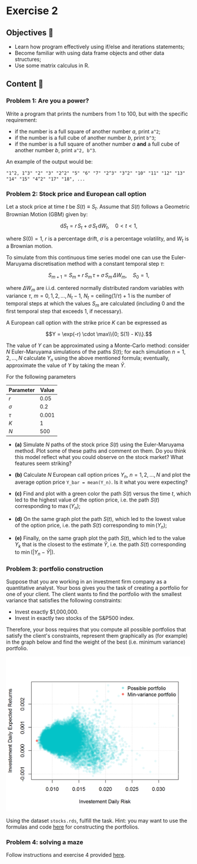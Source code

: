 # Exercise 2

## Objectives :full_moon_with_face: 
- Learn how program effectively using if/else and iterations statements;
- Become familiar with using data frame objects and other data structures;
- Use some matrix calculus in R.

## Content :rocket: 

### Problem 1: Are you a power?
Write a program that prints the numbers from 1 to 100, but with the specific requirement:

- if the number is a full square of another number $a$, print `a^2`;
- if the number is a full cube of another number $b$, print `b^3`;
- if the number is a full square of another number $a$ **and** a full cube of another number $b$, print `a^2, b^3`.

An example of the output would be:

```{r}
"1^2, 1^3" "2" "3" "2^2" "5" "6" "7" "2^3" "3^2" "10" "11" "12" "13" "14" "15" "4^2" "17" "18", ...
```
### Problem 2: Stock price and European call option

Let a stock price at time $t$ be $S(t) \equiv S_t$. Assume that $S(t)$ follows a Geometric Brownian Motion (GBM) given by:

$$\mathrm{d}S_t = r\,S_t  + \sigma \, S_t \, \mathrm{d}W_t, \quad 0 < t < 1,$$

where $S(0) = 1$, $r$ is a percentage drift, $\sigma$ is a percentage volatility, and $W_t$ is a Brownian motion.

To simulate from this continuous time series model one can use the Euler-Maruyama discretisation method with a constant temporal step $\tau$:

$$S_{m+1} = S_m + r\,S_m\,\tau + \sigma\,S_m\,\Delta W_m, \quad S_0 = 1,$$

where $\Delta W_m$ are i.i.d. centered normally distributed random variables with variance $\tau$, $m = 0, 1, 2, \ldots, N_t - 1$, $N_t = \text{ceiling}(1/\tau) + 1$ is the number of temporal steps at which the values $S_m$ are calculated (including $0$ and the first temporal step that exceeds $1$, if necessary).

A European call option with the strike price $K$ can be expressed as

$$Y = \exp(-r) \cdot \max\\{0; S(1) - K\\}.$$

The value of $Y$ can be approximated using a Monte-Carlo method: consider $N$ Euler-Maruyama simulations of the paths $S(t)$; for each simulation $n = 1, 2, \ldots, N$ calculate $Y_{n}$ using the above mentioned formula; eventually, approximate the value of $Y$ by taking the mean $\bar{Y}$.

For the following parameters

|Parameter|Value|
|---|---|
|$r$|0.05|
|$\sigma$|0.2|
|$\tau$|0.001|
|$K$|1|
|$N$|500|

- **(a)** Simulate $N$ paths of the stock price $S(t)$ using the Euler-Maruyama method. Plot some of these paths and comment on them. Do you think this model reflect what you could observe on the stock market? What features seem striking?

- **(b)** Calculate $N$ European call option prices $Y_n$, $n = 1, 2, \ldots, N$ and plot the average option price `Y_bar = mean(Y_n)`. Is it what you were expecting?

- **\(c)** Find and plot with a green color the path $S(t)$ versus the time $t$, which led to the highest value of the option price, i.e. the path $S(t)$ corresponding to $\max(Y_n)$;

- **(d)** On the same graph plot the path $S(t)$, which led to the lowest value of the option price, i.e. the path $S(t)$ corresponding to $\min(Y_n)$;

- **(e)** Finally, on the same graph plot the path $S(t)$, which led to the value $Y_k$ that is the closest to the estimate $\bar{Y}$, i.e. the path $S(t)$ corresponding to $\min(|Y_n - \bar{Y}|)$.

### Problem 3: portfolio construction
Suppose that you are working in an investment firm company as a quantitative analyst. Your boss gives you the task of creating a portfolio for one of your client. The client wants to find the portfolio with the smallest variance that satisfies the following constraints:

- Invest exactly $1,000,000.
- Invest in exactly two stocks of the S&P500 index.

Therefore, your boss requires that you compute all possible portfolios that satisfy the client's constraints, represent them graphically as (for example) in the graph below and find the weight of the best (i.e. minimum variance) portfolio.

<img src="hw2_Pr4_portfolio.png" alt="map" width="600px"/>

Using the dataset `stocks.rds`, fulfill the task. Hint: you may want to use the formulas and code [here](https://smac-group.github.io/ds/section-data.html#section-example-portfolio-optimization) for constructing the portfolios.

### Problem 4: solving a maze
Follow instructions and exercise 4 provided [here](https://intro-to-ds.netlify.app/chapter2).
